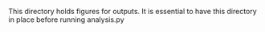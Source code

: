 
This directory holds figures for outputs. It is essential to have this directory in place before running analysis.py